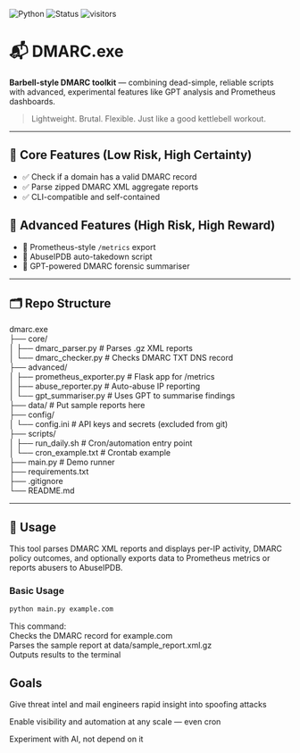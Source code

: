 ![Python](https://img.shields.io/badge/python-3.8%2B-blue)
![Status](https://img.shields.io/badge/status-active-brightgreen)
![visitors](https://visitor-badge.glitch.me/badge?page_id=github.com/FoxSecIntel/dmarc.exe)


# 📬 DMARC.exe

**Barbell-style DMARC toolkit** — combining dead-simple, reliable scripts with advanced, experimental features like GPT analysis and Prometheus dashboards.

> Lightweight. Brutal. Flexible. Just like a good kettlebell workout.

---

## 🧱 Core Features (Low Risk, High Certainty)

- ✅ Check if a domain has a valid DMARC record
- ✅ Parse zipped DMARC XML aggregate reports
- ✅ CLI-compatible and self-contained

## 🚀 Advanced Features (High Risk, High Reward)

- 🚀 Prometheus-style `/metrics` export
- 🚀 AbuseIPDB auto-takedown script
- 🚀 GPT-powered DMARC forensic summariser

---

## 🗂 Repo Structure

dmarc.exe  
├── core/  
│ ├── dmarc_parser.py # Parses .gz XML reports  
│ └── dmarc_checker.py # Checks DMARC TXT DNS record  
├── advanced/  
│ ├── prometheus_exporter.py # Flask app for /metrics  
│ ├── abuse_reporter.py # Auto-abuse IP reporting  
│ └── gpt_summariser.py # Uses GPT to summarise findings  
├── data/ # Put sample reports here  
├── config/  
│ └── config.ini # API keys and secrets (excluded from git)  
├── scripts/  
│ ├── run_daily.sh # Cron/automation entry point  
│ └── cron_example.txt # Crontab example  
├── main.py # Demo runner  
├── requirements.txt  
├── .gitignore  
└── README.md  

---

## 🧪 Usage

This tool parses DMARC XML reports and displays per-IP activity, DMARC policy outcomes, and optionally exports data to Prometheus metrics or reports abusers to AbuseIPDB.

### Basic Usage

```bash
python main.py example.com
```
This command:  
Checks the DMARC record for example.com  
Parses the sample report at data/sample_report.xml.gz  
Outputs results to the terminal  

## Goals
Give threat intel and mail engineers rapid insight into spoofing attacks

Enable visibility and automation at any scale — even cron

Experiment with AI, not depend on it
